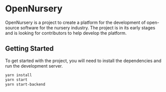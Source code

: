# OpenNursery

OpenNursery is a project to create a platform for the development of open-source software for the nursery industry. The project is in its early stages and is looking for contributors to help develop the platform.

## Getting Started

To get started with the project, you will need to install the dependencies and run the development server.

```sh
yarn install
yarn start
yarn start-backend
```
